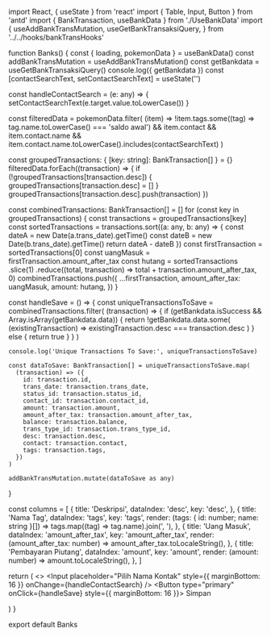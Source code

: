 import React, { useState } from 'react'
import { Table, Input, Button } from 'antd'
import { BankTransaction, useBankData } from './UseBankData'
import {
useAddBankTransMutation,
useGetBankTransaksiQuery,
} from '../../hooks/bankTransHooks'

function Banks() {
const { loading, pokemonData } = useBankData()
const addBankTransMutation = useAddBankTransMutation()
const getBankdata = useGetBankTransaksiQuery()
console.log({ getBankdata })
const [contactSearchText, setContactSearchText] = useState('')

const handleContactSearch = (e: any) => {
setContactSearchText(e.target.value.toLowerCase())
}

const filteredData = pokemonData.filter(
(item) =>
!item.tags.some((tag) => tag.name.toLowerCase() === 'saldo awal') &&
item.contact &&
item.contact.name &&
item.contact.name.toLowerCase().includes(contactSearchText)
)

const groupedTransactions: { [key: string]: BankTransaction[] } = {}
filteredData.forEach((transaction) => {
if (!groupedTransactions[transaction.desc]) {
groupedTransactions[transaction.desc] = []
}
groupedTransactions[transaction.desc].push(transaction)
})

const combinedTransactions: BankTransaction[] = []
for (const key in groupedTransactions) {
const transactions = groupedTransactions[key]
const sortedTransactions = transactions.sort((a: any, b: any) => {
const dateA = new Date(a.trans_date).getTime()
const dateB = new Date(b.trans_date).getTime()
return dateA - dateB
})
const firstTransaction = sortedTransactions[0]
const uangMasuk = firstTransaction.amount_after_tax
const hutang = sortedTransactions
.slice(1)
.reduce((total, transaction) => total + transaction.amount_after_tax, 0)
combinedTransactions.push({
...firstTransaction,
amount_after_tax: uangMasuk,
amount: hutang,
})
}

const handleSave = () => {
const uniqueTransactionsToSave = combinedTransactions.filter(
(transaction) => {
if (getBankdata.isSuccess && Array.isArray(getBankdata.data)) {
return !getBankdata.data.some(
(existingTransaction) =>
existingTransaction.desc === transaction.desc
)
} else {
return true
}
}
)

    console.log('Unique Transactions To Save:', uniqueTransactionsToSave)

    const dataToSave: BankTransaction[] = uniqueTransactionsToSave.map(
      (transaction) => ({
        id: transaction.id,
        trans_date: transaction.trans_date,
        status_id: transaction.status_id,
        contact_id: transaction.contact_id,
        amount: transaction.amount,
        amount_after_tax: transaction.amount_after_tax,
        balance: transaction.balance,
        trans_type_id: transaction.trans_type_id,
        desc: transaction.desc,
        contact: transaction.contact,
        tags: transaction.tags,
      })
    )

    addBankTransMutation.mutate(dataToSave as any)

}

const columns = [
{
title: 'Deskripsi',
dataIndex: 'desc',
key: 'desc',
},
{
title: 'Nama Tag',
dataIndex: 'tags',
key: 'tags',
render: (tags: { id: number; name: string }[]) =>
tags.map((tag) => tag.name).join(', '),
},
{
title: 'Uang Masuk',
dataIndex: 'amount_after_tax',
key: 'amount_after_tax',
render: (amount_after_tax: number) => amount_after_tax.toLocaleString(),
},
{
title: 'Pembayaran Piutang',
dataIndex: 'amount',
key: 'amount',
render: (amount: number) => amount.toLocaleString(),
},
]

return (
<>
<Input
placeholder="Pilih Nama Kontak"
style={{ marginBottom: 16 }}
onChange={handleContactSearch}
/>
<Button type="primary" onClick={handleSave} style={{ marginBottom: 16 }}>
Simpan
</Button>
<Table
        columns={columns}
        dataSource={combinedTransactions}
        loading={loading}
      />
</>
)
}

export default Banks
